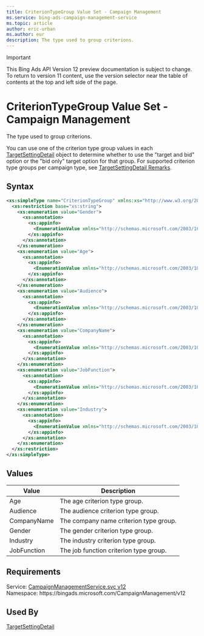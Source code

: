 ```yaml
---
title: CriterionTypeGroup Value Set - Campaign Management
ms.service: bing-ads-campaign-management-service
ms.topic: article
author: eric-urban
ms.author: eur
description: The type used to group criterions.
---
```

> [!IMPORTANT]
> This Bing Ads API Version 12 preview documentation is subject to change. To return to version 11 content, use the version selector near the table of contents at the top and left side of the page.

# CriterionTypeGroup Value Set - Campaign Management
The type used to group criterions.

You can use one of the criterion type group values in each [TargetSettingDetail](targetsettingdetail.md) object to determine whether to use the "target and bid" option or the "bid only" target option for that group. For supported criterion type groups per campaign type, see [TargetSettingDetail Remarks](targetsettingdetail.md#remarks).

## Syntax
```xml
<xs:simpleType name="CriterionTypeGroup" xmlns:xs="http://www.w3.org/2001/XMLSchema">
  <xs:restriction base="xs:string">
    <xs:enumeration value="Gender">
      <xs:annotation>
        <xs:appinfo>
          <EnumerationValue xmlns="http://schemas.microsoft.com/2003/10/Serialization/">1</EnumerationValue>
        </xs:appinfo>
      </xs:annotation>
    </xs:enumeration>
    <xs:enumeration value="Age">
      <xs:annotation>
        <xs:appinfo>
          <EnumerationValue xmlns="http://schemas.microsoft.com/2003/10/Serialization/">2</EnumerationValue>
        </xs:appinfo>
      </xs:annotation>
    </xs:enumeration>
    <xs:enumeration value="Audience">
      <xs:annotation>
        <xs:appinfo>
          <EnumerationValue xmlns="http://schemas.microsoft.com/2003/10/Serialization/">3</EnumerationValue>
        </xs:appinfo>
      </xs:annotation>
    </xs:enumeration>
    <xs:enumeration value="CompanyName">
      <xs:annotation>
        <xs:appinfo>
          <EnumerationValue xmlns="http://schemas.microsoft.com/2003/10/Serialization/">4</EnumerationValue>
        </xs:appinfo>
      </xs:annotation>
    </xs:enumeration>
    <xs:enumeration value="JobFunction">
      <xs:annotation>
        <xs:appinfo>
          <EnumerationValue xmlns="http://schemas.microsoft.com/2003/10/Serialization/">5</EnumerationValue>
        </xs:appinfo>
      </xs:annotation>
    </xs:enumeration>
    <xs:enumeration value="Industry">
      <xs:annotation>
        <xs:appinfo>
          <EnumerationValue xmlns="http://schemas.microsoft.com/2003/10/Serialization/">6</EnumerationValue>
        </xs:appinfo>
      </xs:annotation>
    </xs:enumeration>
  </xs:restriction>
</xs:simpleType>
```

## <a name="values"></a>Values

|Value|Description|
|-----------|---------------|
|<a name="age"></a>Age|The age criterion type group.|
|<a name="audience"></a>Audience|The audience criterion type group.|
|<a name="companyname"></a>CompanyName|The company name criterion type group.|
|<a name="gender"></a>Gender|The gender criterion type group.|
|<a name="industry"></a>Industry|The industry criterion type group.|
|<a name="jobfunction"></a>JobFunction|The job function criterion type group.|

## Requirements
Service: [CampaignManagementService.svc v12](https://campaign.api.bingads.microsoft.com/Api/Advertiser/CampaignManagement/v12/CampaignManagementService.svc)  
Namespace: https\://bingads.microsoft.com/CampaignManagement/v12  

## Used By
[TargetSettingDetail](targetsettingdetail.md)  
